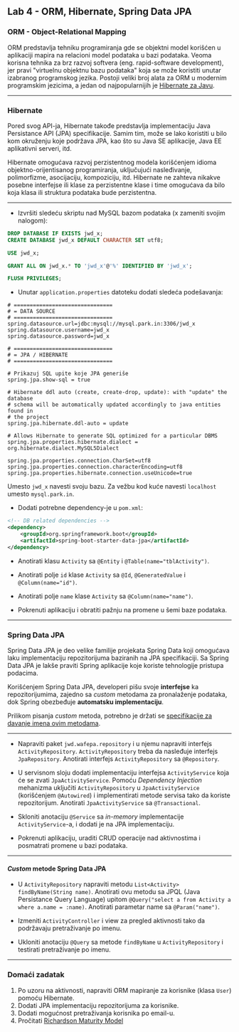 ﻿## Lab 4 - ORM, Hibernate, Spring Data JPA

### ORM - Object-Relational Mapping

ORM predstavlja tehniku programiranja gde se objektni model korišćen u aplikaciji
mapira na relacioni model podataka u bazi podataka. Veoma korisna tehnika za
brz razvoj softvera (eng. rapid-software development), jer pravi
"virtuelnu objektnu bazu podataka" koja se može koristiti unutar izabranog programskog jezika.
Postoji veliki broj alata za ORM u modernim programskim jezicima, a jedan od
najpopularnijih je [Hibernate za Javu](http://hibernate.org/orm/).

----


### Hibernate

Pored svog API-ja, Hibernate takođe predstavlja implementaciju 
Java Persistance API (JPA) specifikacije. Samim tim, može se lako koristiti
u bilo kom okruženju koje podržava JPA, kao što su Java SE aplikacije,
Java EE aplikativni serveri, itd.

Hibernate omogućava razvoj perzistentnog modela korišćenjem idioma
objektno-orijentisanog programiranja, uključujući nasleđivanje, polimorfizme,
asocijaciju, kompoziciju, itd. Hibernate ne zahteva nikakve posebne interfejse ili
klase za perzistentne klase i time omogućava da bilo koja klasa ili struktura
podataka bude perzistentna.

----

* Izvršiti sledeću skriptu nad MySQL bazom podataka (x zameniti svojim nalogom):

```sql
DROP DATABASE IF EXISTS jwd_x;
CREATE DATABASE jwd_x DEFAULT CHARACTER SET utf8;

USE jwd_x;

GRANT ALL ON jwd_x.* TO 'jwd_x'@'%' IDENTIFIED BY 'jwd_x';

FLUSH PRIVILEGES;
```

* Unutar `application.properties` datoteku dodati sledeća podešavanja:
 
```
# ===============================
# = DATA SOURCE
# ===============================
spring.datasource.url=jdbc:mysql://mysql.park.in:3306/jwd_x
spring.datasource.username=jwd_x
spring.datasource.password=jwd_x

# ===============================
# = JPA / HIBERNATE
# ===============================

# Prikazuj SQL upite koje JPA generiše
spring.jpa.show-sql = true

# Hibernate ddl auto (create, create-drop, update): with "update" the database
# schema will be automatically updated accordingly to java entities found in
# the project
spring.jpa.hibernate.ddl-auto = update

# Allows Hibernate to generate SQL optimized for a particular DBMS
spring.jpa.properties.hibernate.dialect = org.hibernate.dialect.MySQL5Dialect

spring.jpa.properties.connection.CharSet=utf8
spring.jpa.properties.connection.characterEncoding=utf8
spring.jpa.properties.hibernate.connection.useUnicode=true

```

Umesto `jwd_x` navesti svoju bazu. Za vežbu kod kuće navesti `localhost` umesto `mysql.park.in`. 

* Dodati potrebne dependency-je u `pom.xml`:

```xml
<!-- DB related dependencies -->
<dependency>
    <groupId>org.springframework.boot</groupId>
    <artifactId>spring-boot-starter-data-jpa</artifactId>
</dependency>
```

* Anotirati klasu `Activity` sa `@Entity` i `@Table(name="tblActivity")`.

* Anotirati polje `id` klase `Activity` sa `@Id`, `@GeneratedValue` i `@Column(name="id")`.

* Anotirati polje `name` klase `Activity` sa `@Column(name="name")`.

* Pokrenuti aplikaciju i obratiti pažnju na promene u šemi baze podataka.

----

### Spring Data JPA

Spring Data JPA je deo velike familije projekata Spring Data
koji omogućava laku implementaciju repozitorijuma baziranih na JPA specifikaciji.
Sa Spring Data JPA je lakše praviti Spring aplikacije koje koriste tehnologije pristupa podacima.

Korišćenjem Spring Data JPA, developeri pišu svoje **interfejse** ka repozitorijumima,
zajedno sa *custom* metodama za pronalaženje podataka, dok Spring obezbeđuje **automatsku implementaciju**.

Prilikom pisanja *custom* metoda, potrebno je držati se
[specifikacije za davanje imena ovim metodama](http://docs.spring.io/spring-data/jpa/docs/1.2.0.RELEASE/reference/html/#jpa.query-methods).

----


* Napraviti paket `jwd.wafepa.repository` i u njemu napraviti interfejs `ActivityRepository`.
`ActivityRepository` treba da nasleđuje interfejs `JpaRepository`.
Anotirati interfejs `ActivityRepository` sa `@Repository`.

* U servisnom sloju dodati implementaciju interfejsa `ActivityService` koja će se zvati `JpaActivityService`.
Pomoću *Dependency Injection* mehanizma uključiti `ActivityRepository` u `JpaActivityService` (korišćenjem `@Autowired`) i implementirati metode servisa tako da koriste repozitorijum. Anotirati `JpaActivityService` sa `@Transactional`.

* Skloniti anotaciju `@Service` sa *in-memory* implementacije `ActivityService`-a, i dodati je na JPA implementaciju.

* Pokrenuti aplikaciju, uraditi CRUD operacije nad aktivnostima i posmatrati promene u bazi podataka.

----

#### *Custom* metode Spring Data JPA

* U `ActivityRepository` napraviti metodu `List<Activity> findByName(String name)`.
Anotirati ovu metodu sa JPQL (Java Persistance Query Language)
upitom `@Query("select a from Activity a where a.name = :name)`.
Anotirati parametar name sa `@Param("name")`.

* Izmeniti `ActivityController` i view za pregled aktivnosti tako da podržavaju pretraživanje po imenu.

* Ukloniti anotaciju `@Query` sa metode `findByName` u `ActivityRepository` i testirati pretraživanje po imenu.

----

### Domaći zadatak

1. Po uzoru na aktivnosti, napraviti ORM mapiranje za korisnike (klasa `User`) pomoću Hibernate.
2. Dodati JPA implementaciju repozitorijuma za korisnike.
3. Dodati mogućnost pretraživanja korisnika po email-u.
4. Pročitati [Richardson Maturity Model](http://martinfowler.com/articles/richardsonMaturityModel.html)
